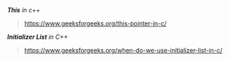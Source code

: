 
_**This** in c++_
> https://www.geeksforgeeks.org/this-pointer-in-c/

_**Initializer List** in C++_
> https://www.geeksforgeeks.org/when-do-we-use-initializer-list-in-c/
